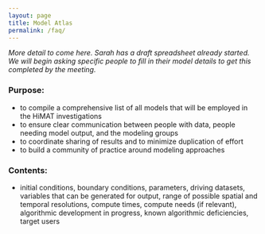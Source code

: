 ```yaml
---
layout: page
title: Model Atlas
permalink: /faq/
---
```


_More detail to come here. Sarah has a draft spreadsheet already started. We will begin asking specific people to fill in their model details to get this completed by the meeting._

### Purpose: 

* to compile a comprehensive list of all models that will be employed in the HiMAT investigations
* to ensure clear communication between people with data, people needing model output, and the modeling groups
* to coordinate sharing of results and to minimize duplication of effort
* to build a community of practice around modeling approaches

### Contents:

* initial conditions, boundary conditions, parameters, driving datasets, variables that can be generated for output, range of possible spatial and temporal resolutions, compute times, compute needs (if relevant), algorithmic development in progress, known algorithmic deficiencies, target users